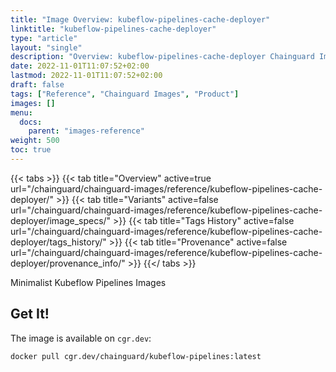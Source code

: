 ```yaml
---
title: "Image Overview: kubeflow-pipelines-cache-deployer"
linktitle: "kubeflow-pipelines-cache-deployer"
type: "article"
layout: "single"
description: "Overview: kubeflow-pipelines-cache-deployer Chainguard Image"
date: 2022-11-01T11:07:52+02:00
lastmod: 2022-11-01T11:07:52+02:00
draft: false
tags: ["Reference", "Chainguard Images", "Product"]
images: []
menu:
  docs:
    parent: "images-reference"
weight: 500
toc: true
---
```


{{< tabs >}}
{{< tab title="Overview" active=true url="/chainguard/chainguard-images/reference/kubeflow-pipelines-cache-deployer/" >}}
{{< tab title="Variants" active=false url="/chainguard/chainguard-images/reference/kubeflow-pipelines-cache-deployer/image_specs/" >}}
{{< tab title="Tags History" active=false url="/chainguard/chainguard-images/reference/kubeflow-pipelines-cache-deployer/tags_history/" >}}
{{< tab title="Provenance" active=false url="/chainguard/chainguard-images/reference/kubeflow-pipelines-cache-deployer/provenance_info/" >}}
{{</ tabs >}}



<!--overview:start-->
Minimalist Kubeflow Pipelines Images
<!--overview:end-->

<!--getting:start-->
## Get It!
The image is available on `cgr.dev`:

```
docker pull cgr.dev/chainguard/kubeflow-pipelines:latest
```
<!--getting:end-->

<!--body:start-->
<!--body:end-->

